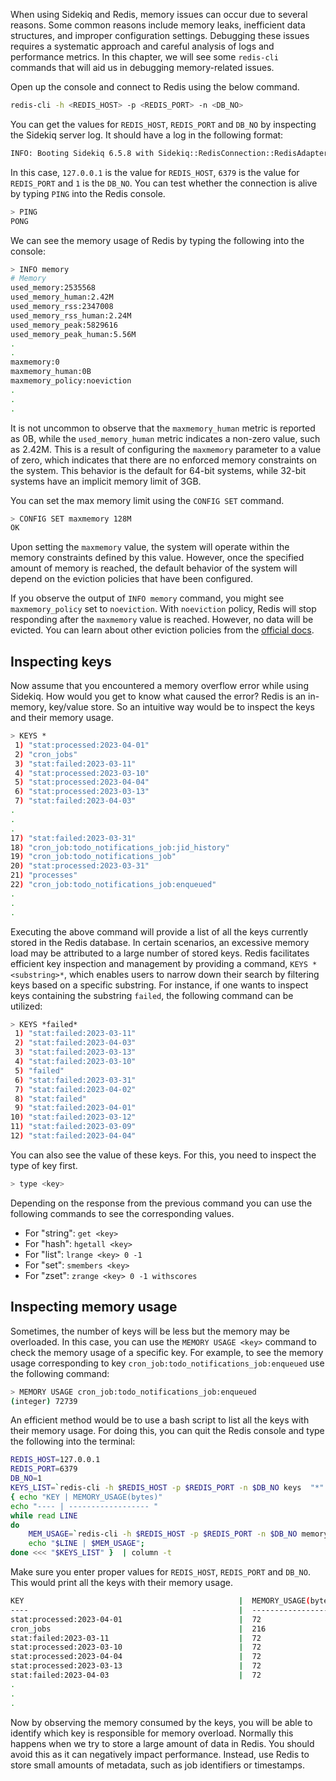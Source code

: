 When using Sidekiq and Redis, memory issues can occur due to several reasons.
Some common reasons include memory leaks, inefficient data structures, and
improper configuration settings. Debugging these issues requires a systematic
approach and careful analysis of logs and performance metrics. In this chapter,
we will see some `redis-cli` commands that will aid us in debugging
memory-related issues.

Open up the console and connect to Redis using the below command.

```bash
redis-cli -h <REDIS_HOST> -p <REDIS_PORT> -n <DB_NO>
```

You can get the values for `REDIS_HOST`, `REDIS_PORT` and `DB_NO` by inspecting
the Sidekiq server log. It should have a log in the following format:

```bash
INFO: Booting Sidekiq 6.5.8 with Sidekiq::RedisConnection::RedisAdapter options {:url=>"redis://localhost:6379/1", :size=>9}
```

In this case, `127.0.0.1` is the value for `REDIS_HOST`, `6379` is the value for
`REDIS_PORT` and `1` is the `DB_NO`. You can test whether the connection is
alive by typing `PING` into the Redis console.

```bash
> PING
PONG
```

We can see the memory usage of Redis by typing the following into the console:

```bash
> INFO memory
# Memory
used_memory:2535568
used_memory_human:2.42M
used_memory_rss:2347008
used_memory_rss_human:2.24M
used_memory_peak:5829616
used_memory_peak_human:5.56M
.
.
maxmemory:0
maxmemory_human:0B
maxmemory_policy:noeviction
.
.
.
```

It is not uncommon to observe that the `maxmemory_human` metric is reported as
0B, while the `used_memory_human` metric indicates a non-zero value, such as
2.42M. This is a result of configuring the `maxmemory` parameter to a value of
zero, which indicates that there are no enforced memory constraints on the
system. This behavior is the default for 64-bit systems, while 32-bit systems
have an implicit memory limit of 3GB.

You can set the max memory limit using the `CONFIG SET` command.

```bash
> CONFIG SET maxmemory 128M
OK
```

Upon setting the `maxmemory` value, the system will operate within the memory
constraints defined by this value. However, once the specified amount of memory
is reached, the default behavior of the system will depend on the eviction
policies that have been configured.

If you observe the output of `INFO memory` command, you might see
`maxmemory_policy` set to `noeviction`. With `noeviction` policy, Redis will
stop responding after the `maxmemory` value is reached. However, no data will be
evicted. You can learn about other eviction policies from the
[official docs](https://redis.io/docs/reference/eviction/).

## Inspecting keys

Now assume that you encountered a memory overflow error while using Sidekiq. How
would you get to know what caused the error? Redis is an in-memory, key/value
store. So an intuitive way would be to inspect the keys and their memory usage.

```bash
> KEYS *
 1) "stat:processed:2023-04-01"
 2) "cron_jobs"
 3) "stat:failed:2023-03-11"
 4) "stat:processed:2023-03-10"
 5) "stat:processed:2023-04-04"
 6) "stat:processed:2023-03-13"
 7) "stat:failed:2023-04-03"
.
.
.
17) "stat:failed:2023-03-31"
18) "cron_job:todo_notifications_job:jid_history"
19) "cron_job:todo_notifications_job"
20) "stat:processed:2023-03-31"
21) "processes"
22) "cron_job:todo_notifications_job:enqueued"
.
.
.
```

Executing the above command will provide a list of all the keys currently stored
in the Redis database. In certain scenarios, an excessive memory load may be
attributed to a large number of stored keys. Redis facilitates efficient key
inspection and management by providing a command, `KEYS *<substring>*`, which
enables users to narrow down their search by filtering keys based on a specific
substring. For instance, if one wants to inspect keys containing the substring
`failed`, the following command can be utilized:

```bash
> KEYS *failed*
 1) "stat:failed:2023-03-11"
 2) "stat:failed:2023-04-03"
 3) "stat:failed:2023-03-13"
 4) "stat:failed:2023-03-10"
 5) "failed"
 6) "stat:failed:2023-03-31"
 7) "stat:failed:2023-04-02"
 8) "stat:failed"
 9) "stat:failed:2023-04-01"
10) "stat:failed:2023-03-12"
11) "stat:failed:2023-03-09"
12) "stat:failed:2023-04-04"
```

You can also see the value of these keys. For this, you need to inspect the type
of key first.

```bash
> type <key>
```

Depending on the response from the previous command you can use the following
commands to see the corresponding values.

- For "string": `get <key>`
- For "hash": `hgetall <key>`
- For "list": `lrange <key> 0 -1`
- For "set": `smembers <key>`
- For "zset": `zrange <key> 0 -1 withscores`

## Inspecting memory usage

Sometimes, the number of keys will be less but the memory may be overloaded. In
this case, you can use the `MEMORY USAGE <key>` command to check the memory
usage of a specific key. For example, to see the memory usage corresponding to
key `cron_job:todo_notifications_job:enqueued` use the following command:

```bash
> MEMORY USAGE cron_job:todo_notifications_job:enqueued
(integer) 72739
```

An efficient method would be to use a bash script to list all the keys with
their memory usage. For doing this, you can quit the Redis console and type the
following into the terminal:

```bash
REDIS_HOST=127.0.0.1
REDIS_PORT=6379
DB_NO=1
KEYS_LIST=`redis-cli -h $REDIS_HOST -p $REDIS_PORT -n $DB_NO keys  "*"|awk '{print $1}'`
{ echo "KEY | MEMORY_USAGE(bytes)"
echo "---- | ------------------ "
while read LINE
do
    MEM_USAGE=`redis-cli -h $REDIS_HOST -p $REDIS_PORT -n $DB_NO memory usage "$LINE"`;
    echo "$LINE | $MEM_USAGE";
done <<< "$KEYS_LIST" }  | column -t
```

Make sure you enter proper values for `REDIS_HOST`, `REDIS_PORT` and `DB_NO`.
This would print all the keys with their memory usage.

```bash
KEY                                                |  MEMORY_USAGE(bytes)
----                                               |  ------------------
stat:processed:2023-04-01                          |  72
cron_jobs                                          |  216
stat:failed:2023-03-11                             |  72
stat:processed:2023-03-10                          |  72
stat:processed:2023-04-04                          |  72
stat:processed:2023-03-13                          |  72
stat:failed:2023-04-03                             |  72
.
.
.
```

Now by observing the memory consumed by the keys, you will be able to identify
which key is responsible for memory overload. Normally this happens when we try
to store a large amount of data in Redis. You should avoid this as it can
negatively impact performance. Instead, use Redis to store small amounts of
metadata, such as job identifiers or timestamps.
